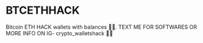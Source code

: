# BTCETHHACK
Bitcoin ETH HACK wallets with balances 💸🤝. TEXT ME FOR SOFTWARES OR MORE INFO ON IG- crypto_walletshack 🤝💸
